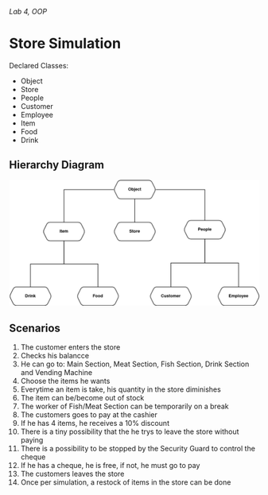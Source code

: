 *Lab 4, OOP*

# Store Simulation

Declared Classes:
* Object
* Store
* People
* Customer
* Employee
* Item
* Food
* Drink

## Hierarchy Diagram
<p align="center">
  <img src="DIagram.png" width="650">
</p>

## Scenarios

1. The customer enters the store
2. Checks his balancce
3. He can go to: Main Section, Meat Section, Fish Section, Drink Section and Vending Machine 
4. Choose the items he wants
5. Everytime an item is take, his quantity in the store diminishes
6. The item can be/become out of stock
7. The worker of Fish/Meat Section can be temporarily on a break
8. The customers goes to pay at the cashier
9. If he has 4 items, he receives a 10% discount 
10. There is a tiny possibility that the he trys to leave the store without paying
11. There is a possibility to be stopped by the Security Guard to control the cheque
12. If he has a cheque, he is free, if not, he must go to pay
13. The customers leaves the store
14. Once per simulation, a restock of items in the store can be done
